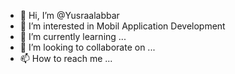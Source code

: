 - 👋 Hi, I’m @Yusraalabbar
- 👀 I’m interested in Mobil Application Development
- 🌱 I’m currently learning ...
- 💞️ I’m looking to collaborate on ...
- 📫 How to reach me ...

<!---
Yusraalabbar/Yusraalabbar is a ✨ special ✨ repository because its `README.md` (this file) appears on your GitHub profile.
You can click the Preview link to take a look at your changes.
--->
